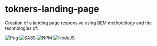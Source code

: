 # tokners-landing-page

Creation of a landing page responsive using BEM methodology and the technologies of:<br>

![Pug](https://img.shields.io/badge/Pug-FFF?style=for-the-badge&logo=pug&logoColor=A86454)
![SASS](https://img.shields.io/badge/SASS-hotpink.svg?style=for-the-badge&logo=SASS&logoColor=white)
![NPM](https://img.shields.io/badge/NPM-%23000000.svg?style=for-the-badge&logo=npm&logoColor=white)
![NodeJS](https://img.shields.io/badge/node.js-6DA55F?style=for-the-badge&logo=node.js&logoColor=white)

<!-- ## Live Demo

https://mrtoro.github.io/fluid-rocket-landing-page/

## Desktop's Preview:

![Image](src/assets/desktop-preview.png)

## Tablet's Preview:

![Image](src/assets/tablet-preview.png)

## Mobile's Preview:

![Image](src/assets/mobile-preview.png) -->
